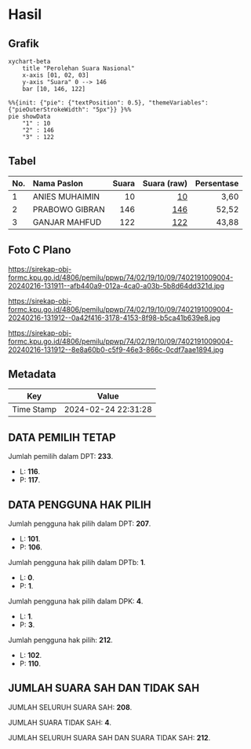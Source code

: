 # Hasil

## Grafik

```mermaid
xychart-beta
    title "Perolehan Suara Nasional"
    x-axis [01, 02, 03]
    y-axis "Suara" 0 --> 146
    bar [10, 146, 122]
```

```mermaid
%%{init: {"pie": {"textPosition": 0.5}, "themeVariables": {"pieOuterStrokeWidth": "5px"}} }%%
pie showData
    "1" : 10
    "2" : 146
    "3" : 122
```

## Tabel

| No. | Nama Paslon    | Suara | Suara (raw) | Persentase |
|:--- |:-------------- | -----:| -----------:| ----------:|
| 1   | ANIES MUHAIMIN | 10    | [10][p-1]   | 3,60       |
| 2   | PRABOWO GIBRAN | 146   | [146][p-2]  | 52,52      |
| 3   | GANJAR MAHFUD  | 122   | [122][p-3]  | 43,88      |


[p-1]: https://github.com/gigit-pemilu/pemilu-2024/blob/main/pilpres/hitung-suara/sub/74-sulawesi-tenggara/sub/02-konawe/sub/19-wonggeduku/sub/1009-puuduria/sub/004-tps/sub/paslon-1.txt
[p-2]: https://github.com/gigit-pemilu/pemilu-2024/blob/main/pilpres/hitung-suara/sub/74-sulawesi-tenggara/sub/02-konawe/sub/19-wonggeduku/sub/1009-puuduria/sub/004-tps/sub/paslon-2.txt
[p-3]: https://github.com/gigit-pemilu/pemilu-2024/blob/main/pilpres/hitung-suara/sub/74-sulawesi-tenggara/sub/02-konawe/sub/19-wonggeduku/sub/1009-puuduria/sub/004-tps/sub/paslon-3.txt

## Foto C Plano

https://sirekap-obj-formc.kpu.go.id/4806/pemilu/ppwp/74/02/19/10/09/7402191009004-20240216-131911--afb440a9-012a-4ca0-a03b-5b8d64dd321d.jpg

https://sirekap-obj-formc.kpu.go.id/4806/pemilu/ppwp/74/02/19/10/09/7402191009004-20240216-131912--0a42f416-3178-4153-8f98-b5ca41b639e8.jpg

https://sirekap-obj-formc.kpu.go.id/4806/pemilu/ppwp/74/02/19/10/09/7402191009004-20240216-131912--8e8a60b0-c5f9-46e3-866c-0cdf7aae1894.jpg


## Metadata

| Key        | Value               |
| ---------- | ------------------- |
| Time Stamp | 2024-02-24 22:31:28 |


## DATA PEMILIH TETAP

Jumlah pemilih dalam DPT: **233**.
 * L: **116**.
 * P: **117**.

## DATA PENGGUNA HAK PILIH

Jumlah pengguna hak pilih dalam DPT: **207**.
 * L: **101**.
 * P: **106**.

Jumlah pengguna hak pilih dalam DPTb: **1**.
 * L: **0**.
 * P: **1**.

Jumlah pengguna hak pilih dalam DPK: **4**.
 * L: **1**.
 * P: **3**.

Jumlah pengguna hak pilih: **212**.
 * L: **102**.
 * P: **110**.

## JUMLAH SUARA SAH DAN TIDAK SAH

JUMLAH SELURUH SUARA SAH: **208**.

JUMLAH SUARA TIDAK SAH: **4**.

JUMLAH SELURUH SUARA SAH DAN SUARA TIDAK SAH: **212**.


